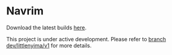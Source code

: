 # Navrim

Download the latest builds [here](https://download.vassarrobotics.com).

This project is under active development. Please refer to [branch dev/littlenyima/v1](https://github.com/vassar-robotics/navrim/tree/dev/littlenyima/v1) for more details.
